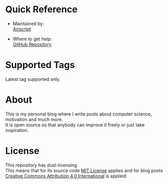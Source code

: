 # Quick Reference
- Maintained by:  
[Airscript](https://github.com/airscripts)

- Where to get help:  
[GitHub Repository](https://github.com/Airscripts/blog/issues/)  

# Supported Tags
Latest tag supported only.  

# About
This is my personal blog where I write posts about computer science, motivation and much more.  
It is open source so that anybody can improve it freely or just take inspiration.   

# License
This repository has dual-licensing.  
This means that for its source code [MIT License](https://github.com/Airscripts/blog.airscript.it/blob/main/LICENSE_MIT) applies and for blog posts [Creative Commons Attribution 4.0 International](https://github.com/Airscripts/blog.airscript.it/blob/main/LICENSE_CC_BY_4.0) is applied.  
